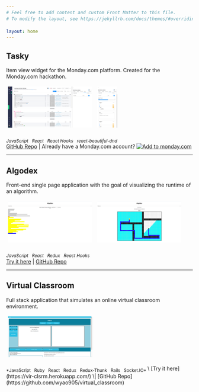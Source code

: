 ```yaml
---
# Feel free to add content and custom Front Matter to this file.
# To modify the layout, see https://jekyllrb.com/docs/themes/#overriding-theme-defaults

layout: home
---
```


## Tasky
Item view widget for the Monday.com platform. Created for the Monday.com hackathon.

[<img src="/assets/images/tasky-1.png"
      alt="Tasky-1"
      style="width:45%;margin:1%">](/assets/images/tasky-1.png)
[<img src="/assets/images/tasky-2.png"
      alt="Tasky-1"
      style="width:10.65%;margin:1%">](/assets/images/tasky-2.png)

<sub>*JavaScript &nbsp; React &nbsp; React Hooks &nbsp; react-beautiful-dnd*</sub>\
[GitHub Repo](https://github.com/wyao905/tasky) \| Already have a Monday.com account?
<a href="https://auth.monday.com/oauth2/authorize?client_id=cdd1875ed0b3a4086cbe66cf06fdf08c&response_type=install"><img alt="Add to monday.com" height="28" src="https://dapulse-res.cloudinary.com/image/upload/f_auto,q_auto/remote_mondaycom_static/uploads/Tal/4b5d9548-0598-436e-a5b6-9bc5f29ee1d9_Group12441.png"/></a>

---

## Algodex
Front-end single page application with the goal of visualizing the runtime of an algorithm.

[<img src="/assets/images/algodex-1.png"
      alt="Algodex-1"
      style="width:45%;margin:1%">](/assets/images/algodex-1.png)
[<img src="/assets/images/algodex-2.png"
      alt="Algodex-1"
      style="width:45%;margin:1%">](/assets/images/algodex-2.png)

<sub>*JavaScript &nbsp; React &nbsp; Redux &nbsp; React Hooks*</sub>\
[Try it here](https://algodex.herokuapp.com/) \| [GitHub Repo](https://github.com/wyao905/algodex)

---

## Virtual Classroom
Full stack application that simulates an online virtual classroom environment.

[<img src="/assets/images/virtual-classroom-1.png"
      alt="Virtual-Classroom-1"
      style="width:45%;margin:1%">](/assets/images/virtual-classroom-1.png)

<sub>
    *JavaScript &nbsp; Ruby &nbsp; React &nbsp; Redux &nbsp; Redux-Thunk &nbsp; Rails &nbsp; Socket.IO*
</sub>\
[Try it here](https://vir-clsrm.herokuapp.com/) \| [GitHub Repo](https://github.com/wyao905/virtual_classroom)